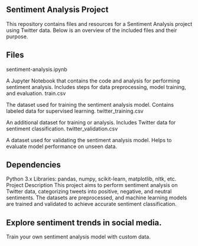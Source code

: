 ## Sentiment Analysis Project
This repository contains files and resources for a Sentiment Analysis project using Twitter data. Below is an overview of the included files and their purpose.

## Files
sentiment-analysis.ipynb

A Jupyter Notebook that contains the code and analysis for performing sentiment analysis.
Includes steps for data preprocessing, model training, and evaluation.
train.csv

The dataset used for training the sentiment analysis model.
Contains labeled data for supervised learning.
twitter_training.csv

An additional dataset for training or analysis.
Includes Twitter data for sentiment classification.
twitter_validation.csv

A dataset used for validating the sentiment analysis model.
Helps to evaluate model performance on unseen data.

## Dependencies
Python 3.x
Libraries: pandas, numpy, scikit-learn, matplotlib, nltk, etc.
Project Description
This project aims to perform sentiment analysis on Twitter data, categorizing tweets into positive, negative, and neutral sentiments. The datasets are preprocessed, and machine learning models are trained and validated to achieve accurate sentiment classification.

## Explore sentiment trends in social media.
Train your own sentiment analysis model with custom data.
